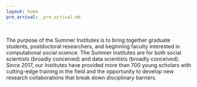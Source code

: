 ```yaml
---
layout: home
pre_arrival: _pre_arrival.md
---
```


<br>
The purpose of the Summer Institutes is to bring together graduate students, postdoctoral researchers, and beginning faculty interested in computational social science. The Summer Institutes are for both social scientists (broadly conceived) and data scientists (broadly conceived). Since 2017, our Institutes have provided more than 700 young scholars with cutting-edge training in the field and the opportunity to develop new research collaborations that break down disciplinary barriers.

<!-- <a href="apply" class="link-dark-bg">Application Materials</a> are due Tuesday, February 25, 2020. -->
